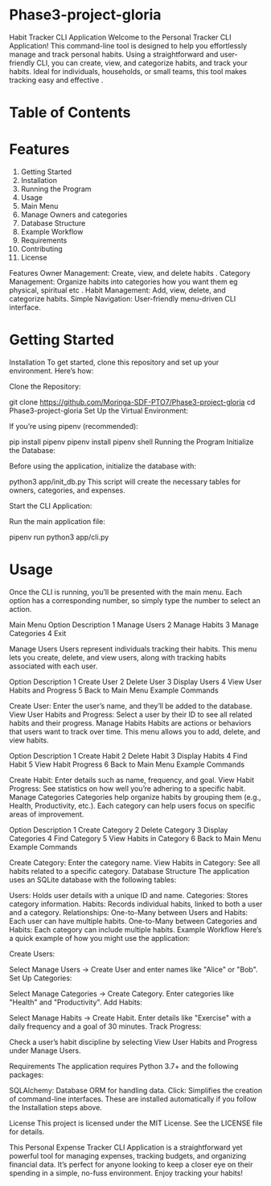 # Phase3-project-gloria

 Habit Tracker CLI Application
Welcome to the Personal Tracker CLI Application! This command-line tool is designed to help you effortlessly manage and track personal habits. Using a straightforward and user-friendly CLI, you can create, view, and categorize habits, and track your habits. Ideal for individuals, households, or small teams, this tool makes tracking easy and effective .

# Table of Contents
# Features
1. Getting Started
2. Installation
3. Running the Program
4. Usage
5. Main Menu
6. Manage Owners and categories 
7. Database Structure
8. Example Workflow
9. Requirements
10. Contributing
11. License

Features
Owner Management: Create, view, and delete habits .
Category Management: Organize habits into categories how you want them eg physical, spiritual etc .
Habit  Management: Add, view, delete, and categorize habits.
Simple Navigation: User-friendly menu-driven CLI interface.

# Getting Started
Installation
To get started, clone this repository and set up your environment. Here’s how:

Clone the Repository:

git clone https://github.com/Moringa-SDF-PTO7/Phase3-project-gloria
cd Phase3-project-gloria
Set Up the Virtual Environment:

If you’re using pipenv (recommended):

pip install pipenv
pipenv install
pipenv shell
Running the Program
Initialize the Database:

Before using the application, initialize the database with:

python3 app/init_db.py
This script will create the necessary tables for owners, categories, and expenses.

Start the CLI Application:

Run the main application file:

pipenv run python3 app/cli.py


# Usage
Once the CLI is running, you’ll be presented with the main menu. Each option has a corresponding number, so simply type the number to select an action.

Main Menu
Option	Description
1	Manage Users
2	Manage Habits
3	Manage Categories
4	Exit


Manage Users
Users represent individuals tracking their habits. This menu lets you create, delete, and view users, along with tracking habits associated with each user.

Option	Description
1	Create User
2	Delete User
3	Display Users
4	View User Habits and Progress
5	Back to Main Menu
Example Commands

Create User: Enter the user’s name, and they’ll be added to the database.
View User Habits and Progress: Select a user by their ID to see all related habits and their progress.
Manage Habits
Habits are actions or behaviors that users want to track over time. This menu allows you to add, delete, and view habits.

Option	Description
1	Create Habit
2	Delete Habit
3	Display Habits
4	Find Habit
5	View Habit Progress
6	Back to Main Menu
Example Commands

Create Habit: Enter details such as name, frequency, and goal.
View Habit Progress: See statistics on how well you’re adhering to a specific habit.
Manage Categories
Categories help organize habits by grouping them (e.g., Health, Productivity, etc.). Each category can help users focus on specific areas of improvement.

Option	Description
1	Create Category
2	Delete Category
3	Display Categories
4	Find Category
5	View Habits in Category
6	Back to Main Menu
Example Commands

Create Category: Enter the category name.
View Habits in Category: See all habits related to a specific category.
Database Structure
The application uses an SQLite database with the following tables:

Users: Holds user details with a unique ID and name.
Categories: Stores category information.
Habits: Records individual habits, linked to both a user and a category.
Relationships:
One-to-Many between Users and Habits: Each user can have multiple habits.
One-to-Many between Categories and Habits: Each category can include multiple habits.
Example Workflow
Here’s a quick example of how you might use the application:

Create Users:

Select Manage Users -> Create User and enter names like "Alice" or "Bob".
Set Up Categories:

Select Manage Categories -> Create Category.
Enter categories like "Health" and "Productivity".
Add Habits:

Select Manage Habits -> Create Habit.
Enter details like "Exercise" with a daily frequency and a goal of 30 minutes.
Track Progress:

Check a user’s habit discipline by selecting View User Habits and Progress under Manage Users.

Requirements
The application requires Python 3.7+ and the following packages:

SQLAlchemy: Database ORM for handling data.
Click: Simplifies the creation of command-line interfaces.
These are installed automatically if you follow the Installation steps above.

License
This project is licensed under the MIT License. See the LICENSE file for details.

This Personal Expense Tracker CLI Application is a straightforward yet powerful tool for managing expenses, tracking budgets, and organizing financial data. It’s perfect for anyone looking to keep a closer eye on their spending in a simple, no-fuss environment. Enjoy tracking your habits!